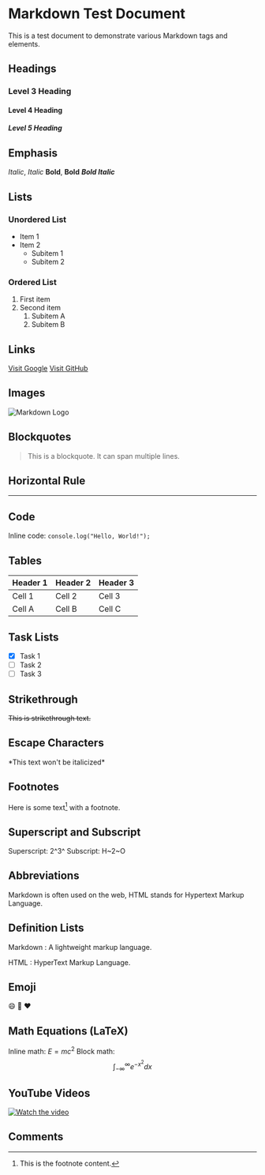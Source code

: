 # Markdown Test Document

This is a test document to demonstrate various Markdown tags and elements.

## Headings

### Level 3 Heading

#### Level 4 Heading

##### Level 5 Heading

## Emphasis

*Italic*, _Italic_
**Bold**, __Bold__
***Bold Italic***

## Lists

### Unordered List
- Item 1
- Item 2
  - Subitem 1
  - Subitem 2

### Ordered List
1. First item
2. Second item
   1. Subitem A
   2. Subitem B

## Links

[Visit Google](https://www.google.com)
[Visit GitHub](https://www.github.com "GitHub")

## Images

![Markdown Logo](https://upload.wikimedia.org/wikipedia/commons/thumb/4/48/Markdown-mark.svg/1280px-Markdown-mark.svg.png "Markdown Logo")

## Blockquotes

> This is a blockquote.
> It can span multiple lines.

## Horizontal Rule

---

## Code

Inline code: `console.log("Hello, World!");`

## Tables

| Header 1 | Header 2 | Header 3 |
| -------- | -------- | -------- |
| Cell 1   | Cell 2   | Cell 3   |
| Cell A   | Cell B   | Cell C   |

## Task Lists

- [x] Task 1
- [ ] Task 2
- [ ] Task 3

## Strikethrough

~~This is strikethrough text.~~

## Escape Characters

\*This text won't be italicized\*

## Footnotes

Here is some text[^1] with a footnote.

[^1]: This is the footnote content.

## Superscript and Subscript

Superscript: 2^3^
Subscript: H~2~O

## Abbreviations

Markdown is often used on the web, HTML stands for Hypertext Markup Language.

## Definition Lists

Markdown
: A lightweight markup language.

HTML
: HyperText Markup Language.

## Emoji

:smile: :rocket: :heart:

## Math Equations (LaTeX)

Inline math: $E=mc^2$
Block math:
$$
\int_{-\infty}^{\infty} e^{-x^2} dx
$$

## YouTube Videos

[![Watch the video](https://img.youtube.com/vi/VIDEO_ID/0.jpg)](https://www.youtube.com/watch?v=VIDEO_ID)

## Comments

<!-- This is a comment and won't be displayed -->
